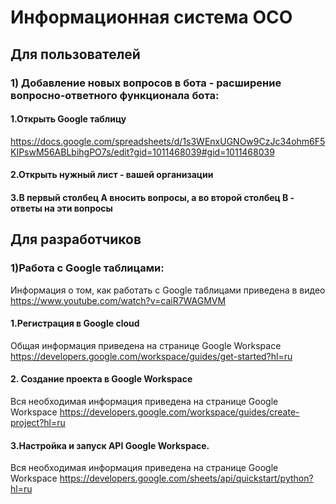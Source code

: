 # Информационная система ОСО

## Для пользователей
### 1) Добавление новых вопросов в бота - расширение вопросно-ответного функционала бота:
#### 1.Открыть Google таблицу 
https://docs.google.com/spreadsheets/d/1s3WEnxUGNOw9CzJc34ohm6F5KIPswM56ABLbihgPO7s/edit?gid=1011468039#gid=1011468039
#### 2.Открыть нужный лист - вашей организации
#### 3.В первый столбец A вносить вопросы, а во второй столбец B - ответы на эти вопросы
## Для разработчиков
### 1)Работа с Google таблицами:
Информация о том, как работать с Google таблицами приведена в видео https://www.youtube.com/watch?v=caiR7WAGMVM
#### 1.Регистрация в Google cloud
Общая информация приведена на странице Google Workspace https://developers.google.com/workspace/guides/get-started?hl=ru
#### 2. Создание проекта в Google Workspace
Вся необходимая информация приведена на странице Google Workspace https://developers.google.com/workspace/guides/create-project?hl=ru
#### 3.Настройка и запуск API Google Workspace.
Вся необходимая информация приведена на странице Google Workspace https://developers.google.com/sheets/api/quickstart/python?hl=ru
